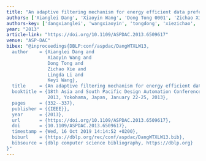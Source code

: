 ```yaml
---
title: "An adaptive filtering mechanism for energy efficient data prefetching"
authors: ['Xianglei Dang', 'Xiaoyin Wang', 'Dong Tong 0001', 'Zichao Xie', 'Lingda Li', 'Keyi Wang']
authors-key: ['dangxianglei', 'wangxiaoyin', 'tongdong', 'xiezichao', 'lilingda', 'wangkeyi']
year: "2013"
article-link: "https://doi.org/10.1109/ASPDAC.2013.6509617"
venue: "ASP-DAC"
bibex: "@inproceedings{DBLP:conf/aspdac/DangWTXLW13,
  author    = {Xianglei Dang and
               Xiaoyin Wang and
               Dong Tong and
               Zichao Xie and
               Lingda Li and
               Keyi Wang},
  title     = {An adaptive filtering mechanism for energy efficient data prefetching},
  booktitle = {18th Asia and South Pacific Design Automation Conference, {ASP-DAC}
               2013, Yokohama, Japan, January 22-25, 2013},
  pages     = {332--337},
  publisher = {{IEEE}},
  year      = {2013},
  url       = {https://doi.org/10.1109/ASPDAC.2013.6509617},
  doi       = {10.1109/ASPDAC.2013.6509617},
  timestamp = {Wed, 16 Oct 2019 14:14:52 +0200},
  biburl    = {https://dblp.org/rec/conf/aspdac/DangWTXLW13.bib},
  bibsource = {dblp computer science bibliography, https://dblp.org}
}"
---
```

